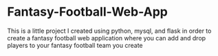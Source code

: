 # Fantasy-Football-Web-App
This is a little project I created using python, mysql, and flask in order to create a fantasy football web application where you can add and drop players to your fantasy football team you create

